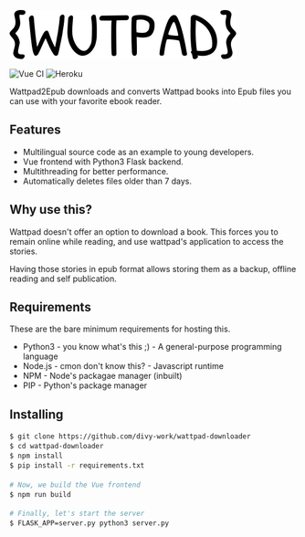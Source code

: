 ![alt text](./public/logo.png "Wutpad logo")

![Vue CI](https://github.com/divy-work/wattpad-downloader/workflows/Vue%20CI/badge.svg)
![Heroku](https://heroku-badge.herokuapp.com/?app=wutpad)

Wattpad2Epub downloads and converts Wattpad books into Epub files you can use
with your favorite ebook reader.

## Features

* Multilingual source code as an example to young developers.
* Vue frontend with Python3 Flask backend.
* Multithreading for better performance.
* Automatically deletes files older than 7 days.

## Why use this?
Wattpad doesn't offer an option to download a book. This forces you to remain
online while reading, and use wattpad's application to access the stories.

Having those stories in epub format allows storing them as a backup, offline
reading and self publication.

## Requirements

These are the bare minimum requirements for hosting this.
* Python3 - you know what's this ;) - A general-purpose programming language
* Node.js - cmon don't know this? - Javascript runtime
* NPM - Node's packagae manager (inbuilt)
* PIP - Python's package manager

## Installing

```bash
$ git clone https://github.com/divy-work/wattpad-downloader
$ cd wattpad-downloader
$ npm install
$ pip install -r requirements.txt

# Now, we build the Vue frontend
$ npm run build

# Finally, let's start the server
$ FLASK_APP=server.py python3 server.py
```
